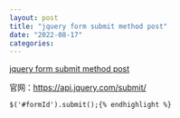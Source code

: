 ```yaml
---
layout: post
title: "jquery form submit method post"
date: "2022-08-17"
categories: 
---
```

<p><a href="https://stackoverflow.com/questions/1200266/submit-a-form-using-jquery">jquery form submit method post</a></p>

<p>官网：<a href="https://api.jquery.com/submit/">https://api.jquery.com/submit/</a></p>

<pre class="lang-js s-code-block">
<code class="hljs language-javascript">$(<span class="hljs-string">&#39;#formId&#39;</span>).<span class="hljs-title function_">submit</span>();{% endhighlight %}


